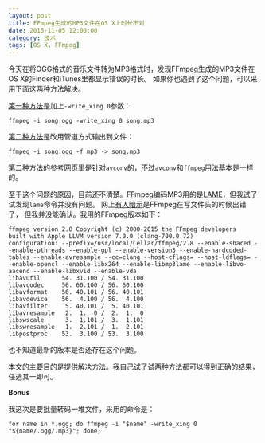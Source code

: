 ```yaml
---
layout: post
title: FFmpeg生成的MP3文件在OS X上时长不对
date: 2015-11-05 12:00:00
category: 技术
tags: [OS X, FFmpeg]
---
```


今天在将OGG格式的音乐文件转为MP3格式时，发现FFmpeg生成的MP3文件在OS X的Finder和iTunes里都显示错误的时长。
如果你也遇到了这个问题，可以采用下面这两种方法解决。

<!--more-->

[第一种方法](https://trac.ffmpeg.org/ticket/2697)是加上`-write_xing 0`参数：

	ffmpeg -i song.ogg -write_xing 0 song.mp3

[第二种方法](http://unix.stackexchange.com/questions/97479/avconv-creates-creates-files-whose-duration-is-incorrect)是改用管道方式输出到文件：
	
	ffmpeg -i song.ogg -f mp3 -> song.mp3
	
第二种方法的参考网页里是针对`avconv`的，不过`avconv`和`ffmpeg`用法基本是一样的。

至于这个问题的原因，目前还不清楚。FFmpeg编码MP3用的是[LAME](http://lame.sourceforge.net/)，但我试了试发现`lame`命令并没有问题。
网上[有人暗示](http://askubuntu.com/questions/441052/incorrect-duration-time-in-audacious-or-any-musical-player-when-convert-with-ffm/677029#677029)是FFmpeg在写文件头的时候出错了，
但我并没能确认。我用的FFmpeg版本如下：

	ffmpeg version 2.8 Copyright (c) 2000-2015 the FFmpeg developers
	built with Apple LLVM version 7.0.0 (clang-700.0.72)
	configuration: --prefix=/usr/local/Cellar/ffmpeg/2.8 --enable-shared --enable-pthreads --enable-gpl --enable-version3 --enable-hardcoded-tables --enable-avresample --cc=clang --host-cflags= --host-ldflags= --enable-opencl --enable-libx264 --enable-libmp3lame --enable-libvo-aacenc --enable-libxvid --enable-vda
	libavutil      54. 31.100 / 54. 31.100
	libavcodec     56. 60.100 / 56. 60.100
	libavformat    56. 40.101 / 56. 40.101
	libavdevice    56.  4.100 / 56.  4.100
	libavfilter     5. 40.101 /  5. 40.101
	libavresample   2.  1.  0 /  2.  1.  0
	libswscale      3.  1.101 /  3.  1.101
	libswresample   1.  2.101 /  1.  2.101
	libpostproc    53.  3.100 / 53.  3.100

也不知道最新的版本是否还存在这个问题。

本文的主要目的是提供解决方法。我自己试了试两种方法都可以得到正确的结果，任选其一即可。

**Bonus**

我这次是要批量转码一堆文件，采用的命令是：

	for name in *.ogg; do ffmpeg -i "$name" -write_xing 0 "${name/.ogg/.mp3}"; done;